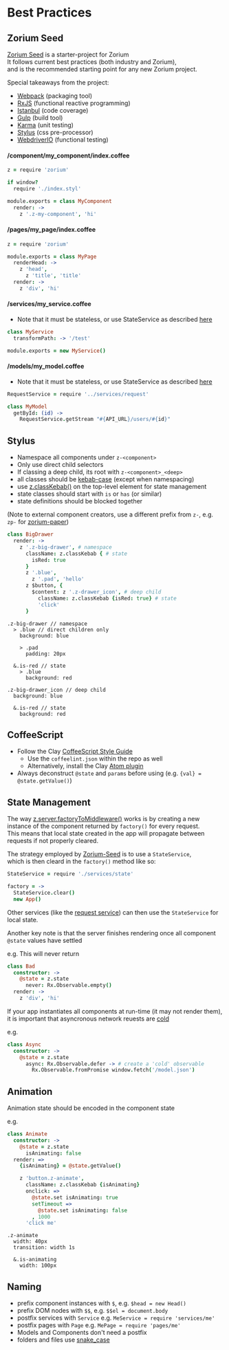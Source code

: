 # Best Practices <a class="anchor" name="best-practices"></a>

## Zorium Seed <a class="anchor" name="best-practices_zorium-seed"></a>

[Zorium Seed](https://github.com/Zorium/zorium-seed) is a starter-project for Zorium  
It follows current best practices (both industry and Zorium),  
and is the recommended starting point for any new Zorium project.

Special takeaways from the project:

  - [Webpack](http://webpack.github.io/) (packaging tool)
  - [RxJS](https://github.com/Reactive-Extensions/RxJS) (functional reactive programming)
  - [Istanbul](https://github.com/gotwarlost/istanbul) (code coverage)
  - [Gulp](http://gulpjs.com/) (build tool)
  - [Karma](http://karma-runner.github.io/0.12/index.html) (unit testing)
  - [Stylus](https://learnboost.github.io/stylus/) (css pre-processor)
  - [WebdriverIO](http://webdriver.io/) (functional testing)

#### /component/my_component/index.coffee

```coffee
z = require 'zorium'

if window?
  require './index.styl'

module.exports = class MyComponent
  render: ->
    z '.z-my-component', 'hi'
```

#### /pages/my_page/index.coffee

```coffee
z = require 'zorium'

module.exports = class MyPage
  renderHead: ->
    z 'head',
      z 'title', 'title'
  render: ->
    z 'div', 'hi'
```

#### /services/my_service.coffee

  - Note that it must be stateless, or use StateService as described [here](/server/factory-to-middleware)

```coffee
class MyService
  transformPath: -> '/test'

module.exports = new MyService()
```

#### /models/my_model.coffee

  - Note that it must be stateless, or use StateService as described [here](/server/factory-to-middleware)

```coffee
RequestService = require '../services/request'

class MyModel
  getById: (id) ->
    RequestService.getStream "#{API_URL}/users/#{id}"
```

## Stylus <a class="anchor" name="best-practices_stylus"></a>

  - Namespace all components under `z-<component>`
  - Only use direct child selectors
  - If classing a deep child, its root with `z-<component>_<deep>`
  - all classes should be [kebab-case](https://lodash.com/docs#kebabCase) (except when namespacing)
  - use [z.classKebab()](/api/class-kebab) on the top-level element for state management
  - state classes should start with `is` or `has` (or similar)
  - state definitions should be blocked together

(Note to external component creators, use a different prefix from `z-`, e.g. `zp-` for [zorium-paper](https://github.com/Zorium/zorium-paper))

```coffee
class BigDrawer
  render: ->
    z '.z-big-drawer', # namespace
      className: z.classKebab { # state
        isRed: true
      }
      z '.blue',
        z '.pad', 'hello'
      z $button, {
        $content: z '.z-drawer_icon', # deep child
          className: z.classKebab {isRed: true} # state
          'click'
      }
```

```stylus
.z-big-drawer // namespace
  > .blue // direct children only
    background: blue

    > .pad
      padding: 20px

  &.is-red // state
    > .blue
      background: red

.z-big-drawer_icon // deep child
  background: blue

  &.is-red // state
    background: red
```

## CoffeeScript <a class="anchor" name="best-practices_coffee-script"></a>

  - Follow the Clay [CoffeeScript Style Guide](https://github.com/claydotio/coffeescript-style-guide)  
    - Use the `coffeelint.json` within the repo as well
    - Alternatively, install the Clay [Atom plugin](https://github.com/claydotio/linter-clay-coffeelint)
  - Always deconstruct `@state` and `params` before using (e.g. `{val} = @state.getValue()`)

## State Management <a class="anchor" name="best-practices_state-management"></a>

The way [z.server.factoryToMiddleware()](/server/factory-to-middleware) works is by creating a new
instance of the component returned by `factory()` for every request.  
This means that local state created in the app will propagate between requests if not properly cleared.

The strategy employed by [Zorium-Seed](/best-practices/zorium-seed) is to use a `StateService`,  
which is then cleard in the `factory()` method like so:

```coffee
StateService = require './services/state'

factory = ->
  StateService.clear()
  new App()
```

Other services (like the [request service](https://github.com/Zorium/zorium-seed/blob/master/src/services/request.coffee))
can then use the `StateService` for local state.

Another key note is that the server finishes rendering once all component `@state` values have settled

e.g. This will never return

```coffee
class Bad
  constructor: ->
    @state = z.state
      never: Rx.Observable.empty()
  render: ->
    z 'div', 'hi'
```

If your app instantiates all components at run-time (it may not render them),  
it is important that asyncronous network reuests are [cold](https://github.com/Reactive-Extensions/RxJS/blob/master/doc/gettingstarted/backpressure.md)

e.g.

```coffee
class Async
  constructor: ->
    @state = z.state
      async: Rx.Observable.defer -> # create a 'cold' observable
        Rx.Observable.fromPromise window.fetch('/model.json')
```

## Animation <a class="anchor" name="best-practices_animation"></a>

Animation state should be encoded in the component state

e.g.

```coffee
class Animate
  constructor: ->
    @state = z.state
      isAnimating: false
  render: =>
    {isAnimating} = @state.getValue()

    z 'button.z-animate',
      className: z.classKebab {isAnimating}
      onclick: =>
        @state.set isAnimating: true
        setTimeout =>
          @state.set isAnimating: false
        , 1000
      'click me'
```

```stylus
.z-animate
  width: 40px
  transition: width 1s

  &.is-animating
    width: 100px
```

## Naming <a class="anchor" name="best-practices_naming"></a>

  - prefix component instances with `$`, e.g. `$head = new Head()`
  - prefix DOM nodes with `$$`, e.g. `$$el = document.body`
  - postfix services with `Service` e.g. `MeService = require 'services/me'`
  - postfix pages with `Page` e.g. `MePage = require 'pages/me'`
  - Models and Components don't need a postfix
  - folders and files use [snake_case](http://en.wikipedia.org/wiki/Snake_case)

